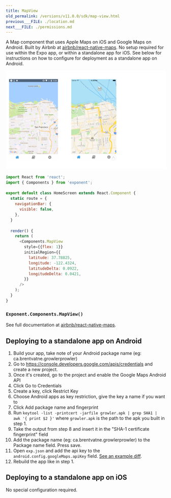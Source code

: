 ```yaml
---
title: MapView
old_permalink: /versions/v11.0.0/sdk/map-view.html
previous___FILE: ./location.md
next___FILE: ./permissions.md
---
```


A Map component that uses Apple Maps on iOS and Google Maps on Android. Built by Airbnb at [airbnb/react-native-maps](https://github.com/airbnb/react-native-maps). No setup required for use within the Expo app, or within a standalone app for iOS. See below for instructions on how to configure for deployment as a standalone app on Android.

![](./maps.png)

```javascript
import React from 'react';
import { Components } from 'exponent';

export default class HomeScreen extends React.Component {
  static route = {
    navigationBar: {
      visible: false,
    },
  }

  render() {
    return (
      <Components.MapView
        style={{flex: 1}}
        initialRegion={{
          latitude: 37.78825,
          longitude: -122.4324,
          latitudeDelta: 0.0922,
          longitudeDelta: 0.0421,
        }}
      />
    );
  }
}
```

### `Exponent.Components.MapView()`

See full documentation at [airbnb/react-native-maps](https://github.com/airbnb/react-native-maps).

## Deploying to a standalone app on Android

1.  Build your app, take note of your Android package name (eg: ca.brentvatne.growlerprowler)
2.  Go to <https://console.developers.google.com/apis/credentials> and create a new project.
3.  Once it's created, go to the project and enable the Google Maps Android API
4.  Click Go to Credentials
5.  Create a key, click Restrict Key
6.  Choose Android apps as key restriction, give the key a name if you want to
7.  Click Add package name and fingerprint
8.  Run `keytool -list -printcert -jarfile growler.apk | grep SHA1 | awk '{ print $2 }'` where `growler.apk` is the path to the apk you built in step 1.
9.  Take the output from step 8 and insert it in the "SHA-1 certificate fingerprint" field
10. Add the package name (eg: ca.brentvatne.growlerprowler) to the Package name field. Press save.
11. Open `exp.json` and add the api key to the `android.config.googleMaps.apiKey` field. [See an example diff](https://github.com/brentvatne/growler-prowler/commit/3496e69b14adb21eb2025ef9e0719c2edbef2aa2).
12. Rebuild the app like in step 1.

## Deploying to a standalone app on iOS

No special configuration required.

